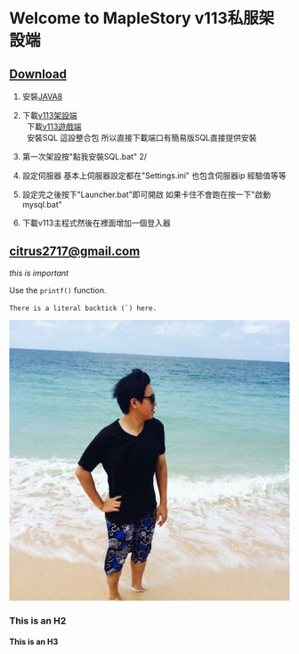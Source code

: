 # Welcome to MapleStory v113私服架設端

## [Download](https://goo.gl/va11Yz "title")
1. 安裝[JAVA8](https://goo.gl/XmoJS2)
2. 下載[v113架設端](https://goo.gl/Q3sGgJ)\
   下載[v113遊戲端](https://goo.gl/WYgPq7)\
   安裝SQL 這設整合包 所以直接下載端口有簡易版SQL直接提供安裝
   
3. 第一次架設按"點我安裝SQL.bat" 2/
4. 設定伺服器 基本上伺服器設定都在"Settings.ini" 也包含伺服器ip 經驗值等等
5. 設定完之後按下"Launcher.bat"即可開啟 如果卡住不會跑在按一下"啟動mysql.bat"
6. 下載v113主程式然後在裡面增加一個登入器
## <citrus2717@gmail.com>
  
  *this is important*
  
  Use the `printf()` function.
  
  ``There is a literal backtick (`) here.``
  
  ![Author](author.jpg)
  

### This is an H2

#### This is an H3
